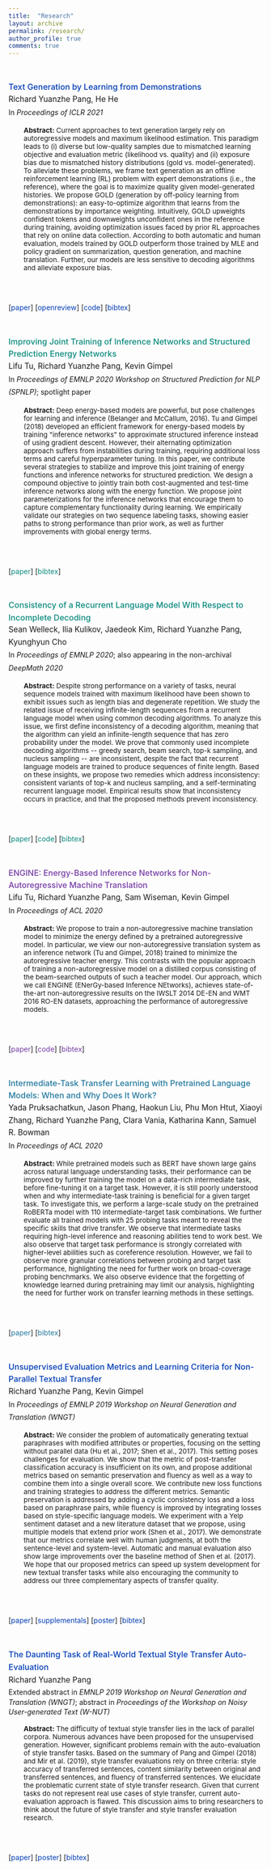 ```yaml
---
title:  "Research"
layout: archive
permalink: /research/
author_profile: true
comments: true
---
```




<html>
<head>



<style>
p.xsmall {
    line-height: 1.55;
    font-size: 9.5pt;
    margin-left: 0px; 
}

p.small {
    line-height: 1.55;
    font-size: 11.5pt;
    margin-left: 0px; 
}

p.small2 {
    line-height: 2.00;
    font-size: 11.5pt;
    margin-left: 0px; 
}

p.medium {
    line-height: 1.55;
    font-size: 12.5pt;
    margin-left: 0px; 
}

p.big {
    line-height: 1.55;
}

p.noindent {
    line-height: 1.55;
    font-size: 13pt;
}


</style>
</head>


<body>






<br>

<!-- <font size="3"> -->
<p class="small">
<span style="font-weight:500"> <a name="exactline-off-policy-gen" href="https://arxiv.org/abs/2009.07839" style="font-size: 12pt; color: #023DB4; text-decoration: none"> Text Generation by Learning from Demonstrations</a> <br> </span>
<span style="line-height:160%"> Richard Yuanzhe Pang, He He </span>
<br>
<span style="line-height:180%; font-size: 10.5pt"> In <i>Proceedings of ICLR 2021</i> </span>

<p style="font-size:10pt; margin-left: 30px"> <b> Abstract:</b> Current approaches to text generation largely rely on autoregressive models and maximum likelihood estimation. This paradigm leads to (i) diverse but low-quality samples due to mismatched learning objective and evaluation metric (likelihood vs. quality) and (ii) exposure bias due to mismatched history distributions (gold vs. model-generated). To alleviate these problems, we frame text generation as an offline reinforcement learning (RL) problem with expert demonstrations (i.e., the reference), where the goal is to maximize quality given model-generated histories. We propose GOLD (generation by off-policy learning from demonstrations): an easy-to-optimize algorithm that learns from the demonstrations by importance weighting. Intuitively, GOLD upweights confident tokens and downweights unconfident ones in the reference during training, avoiding optimization issues faced by prior RL approaches that rely on online data collection. According to both automatic and human evaluation, models trained by GOLD outperform those trained by MLE and policy gradient on summarization, question generation, and machine translation. Further, our models are less sensitive to decoding algorithms and alleviate exposure bias.

<br><br>

[<a href="https://arxiv.org/pdf/2009.07839.pdf" style="color: #023DB4; text-decoration: none">paper</a>] [<a href="https://openreview.net/forum?id=RovX-uQ1Hua" style="color: #023DB4; text-decoration: none">openreview</a>] [<a href="https://github.com/yzpang/gold-off-policy-text-gen-iclr21" style="color: #023DB4; text-decoration: none">code</a>] [<a href="../misc-files/bibs/pang2021text.txt" style="color: #023DB4; text-decoration: none">bibtex</a>]



</p>



<br>

<p class="small">
<span style="font-weight:500"> <a name="exactline-spen" href="https://arxiv.org/abs/1911.02891" style="font-size: 12pt; color: #0A897D; text-decoration: none"> Improving Joint Training of Inference Networks and Structured Prediction Energy Networks </a> <br> </span>
<span style="line-height:160%"> Lifu Tu, Richard Yuanzhe Pang, Kevin Gimpel </span>
<br>
<span style="line-height:180%; font-size: 10.5pt"> In <i>Proceedings of EMNLP 2020 Workshop on Structured Prediction for NLP (SPNLP)</i>; spotlight paper </span>

<p style="font-size:10pt; margin-left: 30px"> <b> Abstract:</b> Deep energy-based models are powerful, but pose challenges for learning and inference (Belanger and McCallum, 2016). Tu and Gimpel (2018) developed an efficient framework for energy-based models by training "inference networks" to approximate structured inference instead of using gradient descent. However, their alternating optimization approach suffers from instabilities during training, requiring additional loss terms and careful hyperparameter tuning. In this paper, we contribute several strategies to stabilize and improve this joint training of energy functions and inference networks for structured prediction. We design a compound objective to jointly train both cost-augmented and test-time inference networks along with the energy function. We propose joint parameterizations for the inference networks that encourage them to capture complementary functionality during learning. We empirically validate our strategies on two sequence labeling tasks, showing easier paths to strong performance than prior work, as well as further improvements with global energy terms.

<br><br>

[<a href="https://arxiv.org/pdf/1911.02891.pdf" style="color: #0A897D; text-decoration: none">paper</a>] [<a href="../misc-files/bibs/tu2019improving.txt" style="color: #0A897D; text-decoration: none">bibtex</a>] 
</p>





<br>

<!-- <font size="3"> -->
<p class="small">
<span style="font-weight:500"> <a name="exactline-emnlp20-a" href="https://arxiv.org/abs/2002.02492" style="font-size: 12pt; color: #0A897D; text-decoration: none"> Consistency of a Recurrent Language Model With Respect to Incomplete Decoding </a> <br> </span>
<span style="line-height:160%"> Sean Welleck, Ilia Kulikov, Jaedeok Kim, Richard Yuanzhe Pang, Kyunghyun Cho </span>
<br>
<span style="line-height:180%; font-size: 10.5pt"> In <i>Proceedings of EMNLP 2020</i>; also appearing in the non-archival <i>DeepMath 2020</i> </span>

<p style="font-size:10pt; margin-left: 30px"> <b> Abstract:</b> Despite strong performance on a variety of tasks, neural sequence models trained with maximum likelihood have been shown to exhibit issues such as length bias and degenerate repetition. We study the related issue of receiving infinite-length sequences from a recurrent language model when using common decoding algorithms. To analyze this issue, we first define inconsistency of a decoding algorithm, meaning that the algorithm can yield an infinite-length sequence that has zero probability under the model. We prove that commonly used incomplete decoding algorithms -- greedy search, beam search, top-k sampling, and nucleus sampling -- are inconsistent, despite the fact that recurrent language models are trained to produce sequences of finite length. Based on these insights, we propose two remedies which address inconsistency: consistent variants of top-k and nucleus sampling, and a self-terminating recurrent language model. Empirical results show that inconsistency occurs in practice, and that the proposed methods prevent inconsistency.

<br><br>

[<a href="https://arxiv.org/pdf/2002.02492.pdf" style="color: #0A897D; text-decoration: none">paper</a>] [<a href="https://github.com/uralik/consistency-lm" style="color: #0A897D; text-decoration: none">code</a>] [<a href="../misc-files/bibs/welleck2020consistency.txt" style="color: #0A897D; text-decoration: none">bibtex</a>]
</p>





<br>


<p class="small">
<span style="font-weight:500"> <a href="https://arxiv.org/abs/2005.00850" name="exactline-acl20-a" style="font-size: 12pt; color: #753DA4; text-decoration: none"> ENGINE: Energy-Based Inference Networks for Non-Autoregressive Machine Translation </a> <br> </span>
<span style="line-height:160%"> Lifu Tu, Richard Yuanzhe Pang, Sam Wiseman, Kevin Gimpel</span>
<br>
<span style="line-height:180%; font-size: 10.5pt"> In <i>Proceedings of ACL 2020</i> </span>

<p style="font-size:10pt; margin-left: 30px"> <b> Abstract:</b> We propose to train a non-autoregressive machine translation model to minimize the energy defined by a pretrained autoregressive model. In particular, we view our non-autoregressive translation system as an inference network (Tu and Gimpel, 2018) trained to minimize the autoregressive teacher energy. This contrasts with the popular approach of training a non-autoregressive model on a distilled corpus consisting of the beam-searched outputs of such a teacher model. Our approach, which we call ENGINE (ENerGy-based Inference NEtworks), achieves state-of-the-art non-autoregressive results on the IWSLT 2014 DE-EN and WMT 2016 RO-EN datasets, approaching the performance of autoregressive models.

<br><br>

[<a href="https://arxiv.org/pdf/2005.00850.pdf" style="color: #753DA4; text-decoration: none">paper</a>] [<a href="https://github.com/lifu-tu/ENGINE" style="color: #753DA4; text-decoration: none">code</a>] [<a href="../misc-files/bibs/tu2020engine.txt" style="color: #753DA4; text-decoration: none">bibtex</a>]
</p>






<br>


<p class="small">
<span style="font-weight:500"> <a href="https://arxiv.org/abs/2005.00628" name="exactline-acl20-b" style="font-size: 12pt; color: #22789D; text-decoration: none"> Intermediate-Task Transfer Learning with Pretrained Language Models: When and Why Does It Work? </a> <br> </span>
<span style="line-height:160%"> Yada Pruksachatkun, Jason Phang, Haokun Liu, Phu Mon Htut, Xiaoyi Zhang, Richard Yuanzhe Pang, Clara Vania, Katharina Kann, Samuel R. Bowman</span>
<br>
<span style="line-height:180%; font-size: 10.5pt"> In <i>Proceedings of ACL 2020</i> </span>

<p style="font-size:10pt; margin-left: 30px"> <b> Abstract:</b> While pretrained models such as BERT have shown large gains across natural language understanding tasks, their performance can be improved by further training the model on a data-rich intermediate task, before fine-tuning it on a target task. However, it is still poorly understood when and why intermediate-task training is beneficial for a given target task. To investigate this, we perform a large-scale study on the pretrained RoBERTa model with 110 intermediate-target task combinations. We further evaluate all trained models with 25 probing tasks meant to reveal the specific skills that drive transfer. We observe that intermediate tasks requiring high-level inference and reasoning abilities tend to work best. We also observe that target task performance is strongly correlated with higher-level abilities such as coreference resolution. However, we fail to observe more granular correlations between probing and target task performance, highlighting the need for further work on broad-coverage probing benchmarks. We also observe evidence that the forgetting of knowledge learned during pretraining may limit our analysis, highlighting the need for further work on transfer learning methods in these settings.

<br><br>

[<a href="https://arxiv.org/pdf/2005.00628.pdf" style="color: #22789D; text-decoration: none">paper</a>] [<a href="../misc-files/bibs/pruksachatkun2020intermediate.txt" style="color: #22789D; text-decoration: none">bibtex</a>]
</p>








<br>

<p class="small">
<span style="font-weight:500"> <a name="exactline-wngt19-a" href="https://arxiv.org/abs/1810.11878" style="font-size: 12pt; color: #023DB4; text-decoration: none"> Unsupervised Evaluation Metrics and Learning Criteria for Non-Parallel Textual Transfer </a> <br> </span>
<span style="line-height:160%"> Richard Yuanzhe Pang, Kevin Gimpel </span>
<br>
<span style="line-height:180%; font-size: 10.5pt"> In <i>Proceedings of EMNLP 2019 Workshop on Neural Generation and Translation (WNGT)</i></span>

<p style="font-size:10pt; margin-left: 30px"> <b> Abstract:</b> We consider the problem of automatically generating textual paraphrases with modified attributes or properties, focusing on the setting without parallel data (Hu et al., 2017; Shen et al., 2017). This setting poses challenges for evaluation. We show that the metric of post-transfer classification accuracy is insufficient on its own, and propose additional metrics based on semantic preservation and fluency as well as a way to combine them into a single overall score. We contribute new loss functions and training strategies to address the different metrics. Semantic preservation is addressed by adding a cyclic consistency loss and a loss based on paraphrase pairs, while fluency is improved by integrating losses based on style-specific language models. We experiment with a Yelp sentiment dataset and a new literature dataset that we propose, using multiple models that extend prior work (Shen et al., 2017). We demonstrate that our metrics correlate well with human judgments, at both the sentence-level and system-level. Automatic and manual evaluation also show large improvements over the baseline method of Shen et al. (2017). We hope that our proposed metrics can speed up system development for new textual transfer tasks while also encouraging the community to address our three complementary aspects of transfer quality.

<br><br>

[<a href="https://arxiv.org/pdf/1810.11878.pdf" style="color: #023DB4; text-decoration: none">paper</a>] [<a href="https://arxiv.org/pdf/1810.11878.pdf#page=11" style="color: #023DB4; text-decoration: none">supplementals</a>] [<a href="../misc-files/pang+gimpel-textual-transfer-poster.pdf" style="color: #023DB4; text-decoration: none">poster</a>] [<a href="../misc-files/bibs/pang2018unsupervised.txt" style="color: #023DB4; text-decoration: none">bibtex</a>]
</p>









<br>

<p class="small">
<span style="font-weight:500"> <a name="exactline-wngt19-b" href="https://arxiv.org/abs/1910.03747" style="font-size: 12pt; color: #023DB4; text-decoration: none"> The Daunting Task of Real-World Textual Style Transfer Auto-Evaluation </a> <br> </span>
<span style="line-height:180%"> Richard Yuanzhe Pang </span>
<br>
<span style="line-height:140%; font-size: 10.5pt"> Extended abstract in <i>EMNLP 2019 Workshop on Neural Generation and Translation (WNGT)</i>; abstract in <i>Proceedings of the Workshop on Noisy User-generated Text (W-NUT)</i></span> 

<p style="font-size:10pt; margin-left: 30px"> <b> Abstract:</b> The difficulty of textual style transfer lies in the lack of parallel corpora. Numerous advances have been proposed for the unsupervised generation. However, significant problems remain with the auto-evaluation of style transfer tasks. Based on the summary of Pang and Gimpel (2018) and Mir et al. (2019), style transfer evaluations rely on three criteria: style accuracy of transferred sentences, content similarity between original and transferred sentences, and fluency of transferred sentences. We elucidate the problematic current state of style transfer research. Given that current tasks do not represent real use cases of style transfer, current auto-evaluation approach is flawed. This discussion aims to bring researchers to think about the future of style transfer and style transfer evaluation research.

<br><br>

[<a href="https://arxiv.org/pdf/1910.03747.pdf" style="color: #023DB4; text-decoration: none">paper</a>] [<a href="../misc-files/pang-textual-transfer-problem-poster.pdf" style="color: #023DB4; text-decoration: none">poster</a>] [<a href="../misc-files/bibs/pang2019daunting.txt" style="color: #023DB4; text-decoration: none">bibtex</a>]
</p>





<br><br>



<p>









